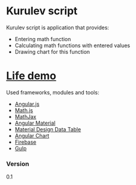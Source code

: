 # Kurulev script

Kurulev script is application that provides:
  - Entering math function
  - Calculating math functions with entered values
  - Drawing chart for this function

# [Life demo]

Used frameworks, modules and tools:
  - [Angular.js]
  - [Math.js]
  - [MathJax]
  - [Angular Material]
  - [Material Design Data Table]
  - [Angular Chart]
  - [Firebase]
  - [Gulp]


### Version

0.1

[//]: #
   [Life demo]: <https://kurulev-script.firebaseapp.com/>
   [Angular.js]: <https://angularjs.org/>
   [Math.js]: <http://mathjs.org/>
   [MathJax]: <https://www.mathjax.org/>
   [Angular Material]: <https://material.angularjs.org/latest/>
   [Material Design Data Table]: <https://github.com/daniel-nagy/md-data-table>
   [Angular Chart]: <https://jtblin.github.io/angular-chart.js/>
   [Firebase]: <https://firebase.google.com/>
   [Gulp]: <http://gulpjs.com/>
